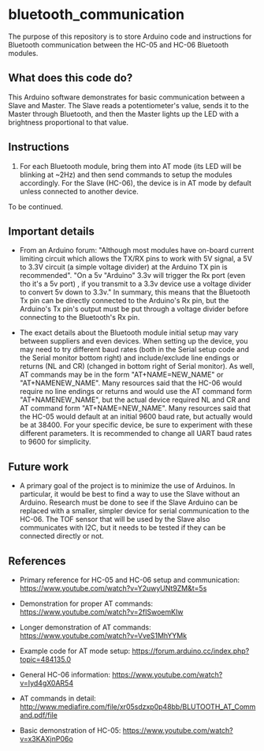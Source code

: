 # bluetooth_communication

The purpose of this repository is to store Arduino code and instructions for Bluetooth communication between the HC-05 and HC-06 Bluetooth modules.

## What does this code do?

This Arduino software demonstrates for basic communication between a Slave and Master. The Slave reads a potentiometer's value, sends it to the Master through Bluetooth, and then the Master lights up the LED with a brightness proportional to that value.

## Instructions

1. For each Bluetooth module, bring them into AT mode (its LED will be blinking at ~2Hz) and then send commands to setup the modules accordingly. For the Slave (HC-06), the device is in AT mode by default unless connected to another device. 

To be continued.

## Important details

* From an Arduino forum: "Although most modules have on-board current limiting circuit which allows the TX/RX pins to work with 5V signal, a 5V to 3.3V circuit (a simple voltage divider) at the Arduino TX pin is recommended". "On a 5v "Arduino" 3.3v will trigger the Rx port (even tho it's a 5v port) , if you transmit to a 3.3v device use a voltage divider to convert 5v down to 3.3v." In summary, this means that the Bluetooth Tx pin can be directly connected to the Arduino's Rx pin, but the Arduino's Tx pin's output must be put through a voltage divider before connecting to the Bluetooth's Rx pin.

* The exact details about the Bluetooth module initial setup may vary between suppliers and even devices. When setting up the device, you may need to try different baud rates (both in the Serial setup code and the Serial monitor bottom right) and include/exclude line endings or returns (NL and CR) (changed in bottom right of Serial monitor). As well, AT commands may be in the form "AT+NAME=NEW_NAME" or "AT+NAMENEW_NAME". Many resources said that the HC-06 would require no line endings or returns and would use the AT command form "AT+NAMENEW_NAME", but the actual device required NL and CR and AT command form "AT+NAME=NEW_NAME". Many resources said that the HC-05 would default at an initial 9600 baud rate, but actually would be at 38400. For your specific device, be sure to experiment with these different parameters. It is recommended to change all UART baud rates to 9600 for simplicity.

## Future work

* A primary goal of the project is to minimize the use of Arduinos. In particular, it would be best to find a way to use the Slave without an Arduino. Research must be done to see if the Slave Arduino can be replaced with a smaller, simpler device for serial communication to the HC-06. The TOF sensor that will be used by the Slave also communicates with I2C, but it needs to be tested if they can be connected directly or not.

## References

* Primary reference for HC-05 and HC-06 setup and communication: https://www.youtube.com/watch?v=Y2uwyUNt9ZM&t=5s

* Demonstration for proper AT commands: https://www.youtube.com/watch?v=2fISwoemKIw

* Longer demonstration of AT commands: https://www.youtube.com/watch?v=VveS1MhYYMk

* Example code for AT mode setup: https://forum.arduino.cc/index.php?topic=484135.0

* General HC-06 information: https://www.youtube.com/watch?v=Iyd4gX0AR54

* AT commands in detail: http://www.mediafire.com/file/xr05sdzxp0p48bb/BLUTOOTH_AT_Command.pdf/file

* Basic demonstration of HC-05: https://www.youtube.com/watch?v=x3KAXjnP06o
